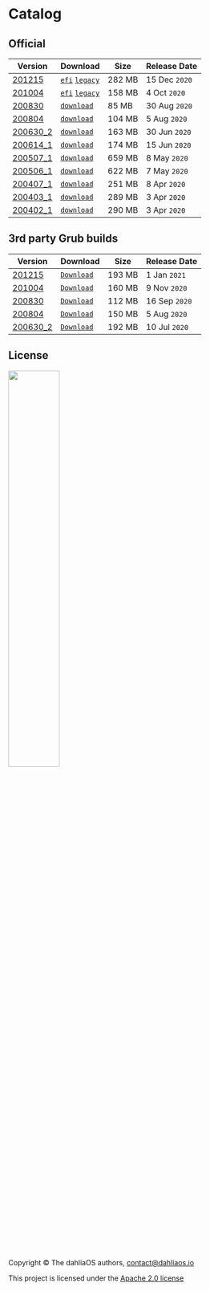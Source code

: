 # Catalog

## Official

|Version|Download|Size|Release Date|      
| -----------  | -----------  | ----------- | ----------- |  
|[201215](https://github.com/dahliaos/releases/releases/tag/201215-x86_64)|[`efi`](https://github.com/dahliaos/releases/releases/download/201215-x86_64/dahliaOS-201215-efi.zip)  [`legacy`](https://github.com/dahliaos/releases/releases/download/201215-x86_64/dahliaOS-201215-legacy.iso)|282 MB|15 Dec `2020`
|[201004](https://github.com/dahliaos/releases/releases/tag/201004-x86_64)|[`efi`](https://github.com/dahliaos/releases/releases/download/201004-x86_64/dahliaOS-201004-efi.zip)  [`legacy`](https://github.com/dahliaos/releases/releases/download/201004-x86_64/dahliaOS-201004-legacy.iso)|158 MB|4 Oct `2020`  
|[200830](https://github.com/dahliaos/releases/releases/tag/200830-x86_64)|[`download`](https://github.com/dahliaos/releases/releases/download/200830-x86_64/dahliaOS-200830.iso)|85 MB|30 Aug `2020`  
|[200804](https://github.com/dahliaos/releases/releases/tag/200804-x86_64)|[`download`](https://github.com/dahliaos/releases/releases/download/200804-x86_64/dahliaOS-200804.iso)|104 MB|5 Aug `2020`  
|[200630_2](https://github.com/dahliaos/releases/releases/tag/200630.1-x86_64)|[`download`](https://github.com/dahliaos/releases/releases/download/200630.1-x86_64/dahliaOS-200630_2.iso)|163 MB|30 Jun `2020`  
|[200614_1](https://github.com/dahliaos/releases/releases/tag/200614.1-x86_64)|[`download`](https://github.com/dahliaos/releases/releases/download/200614.1-x86_64/dahliaOS-200614r1.iso)|174 MB|15 Jun `2020`  
|[200507_1](https://github.com/dahliaos/releases/releases/tag/200507.1-x86_64)|[`download`](https://github.com/dahliaos/releases/releases/download/200507.1-x86_64/dahliaOS200507-1.iso)|659 MB|8 May `2020`  
|[200506_1](https://github.com/dahliaos/releases/releases/tag/200506.1-x86_64)|[`download`](https://github.com/dahliaos/releases/releases/download/200506.1-x86_64/dahliaOS200506-1.iso)|622 MB|7 May `2020`  
|[200407_1](https://github.com/dahliaos/releases/releases/tag/200407.1-x86_64)|[`download`](https://github.com/dahliaos/releases/releases/download/200407.1-x86_64/dahliaOS200407-1.iso)|251 MB|8 Apr `2020`  
|[200403_1](https://github.com/dahliaos/releases/releases/tag/200403.1-x86_64)|[`download`](https://github.com/dahliaos/releases/releases/download/200403.1-x86_64/dahliaOS200403-1.iso)|289 MB|3 Apr `2020`  
|[200402_1](https://github.com/dahliaos/releases/releases/tag/200402.1-x86_64)|[`download`](https://github.com/dahliaos/releases/releases/download/200402.1-x86_64/dahliaOS200402-1.iso)|290 MB|3 Apr `2020`  

## 3rd party Grub builds

|Version|Download|Size| Release Date|      
| -----------  | -----------  | ----------- | ----------- |  
|[201215](https://github.com/HexaOneOfficial/dahliaos/releases/tag/201215)|[`Download`](https://github.com/HexaOneOfficial/dahliaos/releases/download/201215/DahliaOS201215.iso)|193 MB |1 Jan `2021` 
|[201004](https://github.com/HexaOneOfficial/dahliaos/releases/tag/201004)|[`Download`](https://github.com/HexaOneOfficial/dahliaos/releases/download/201004/DahliaOS201004.iso)|160 MB |9 Nov `2020`  
|[200830](https://github.com/HexaOneOfficial/dahliaos/releases/tag/200830)|[`Download`](https://github.com/HexaOneOfficial/dahliaos/releases/download/200830/DahliaOS200830.iso)|112 MB |16 Sep `2020`  
|[200804](https://github.com/HexaOneOfficial/dahliaos/releases/tag/200804)|[`Download`](https://github.com/HexaOneOfficial/dahliaos/releases/download/200804/DahliaOS200804.iso)|150 MB |5 Aug `2020`  
|[200630_2](https://github.com/HexaOneOfficial/dahliaos/releases/tag/200630_2)|[`Download`](https://github.com/HexaOneOfficial/dahliaos/releases/download/200630_2/DahliaOS200630_2.iso)|192 MB |10 Jul `2020`

## License

<p align="left">
  <img width="45%" src="https://github.com/dahliaos/brand/blob/master/Logo%20SVGs/dahliaOS%20logo%20with%20text%20(drop%20shadow).svg"
</p>

Copyright © The dahliaOS authors, contact@dahliaos.io

This project is licensed under the [Apache 2.0 license](../../LICENSE)
